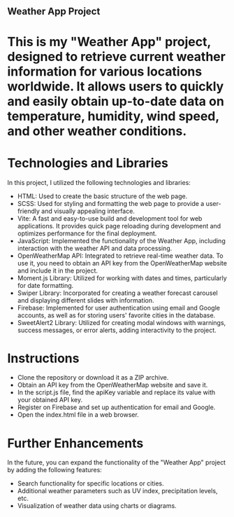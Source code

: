
## Weather App Project

# This is my "Weather App" project, designed to retrieve current weather information for various locations worldwide. It allows users to quickly and easily obtain up-to-date data on temperature, humidity, wind speed, and other weather conditions.

# Technologies and Libraries
In this project, I utilized the following technologies and libraries:
 - HTML: Used to create the basic structure of the web page.
 - SCSS: Used for styling and formatting the web page to provide a user-friendly and visually appealing interface.
 - Vite: A fast and easy-to-use build and development tool for web applications. It provides quick page reloading during development and optimizes performance for the final deployment.
 - JavaScript: Implemented the functionality of the Weather App, including interaction with the weather API and data processing.
 - OpenWeatherMap API: Integrated to retrieve real-time weather data. To use it, you need to obtain an API key from the OpenWeatherMap website and include it in the project.
 - Moment.js Library: Utilized for working with dates and times, particularly for date formatting.
 - Swiper Library: Incorporated for creating a weather forecast carousel and displaying different slides with information.
 - Firebase: Implemented for user authentication using email and Google accounts, as well as for storing users' favorite cities in the database.
 - SweetAlert2 Library: Utilized for creating modal windows with warnings, success messages, or error alerts, adding interactivity to the project.

# Instructions

- Clone the repository or download it as a ZIP archive.
- Obtain an API key from the OpenWeatherMap website and save it.
- In the script.js file, find the apiKey variable and replace its value with your obtained API key.
- Register on Firebase and set up authentication for email and Google.
- Open the index.html file in a web browser.

# Further Enhancements
In the future, you can expand the functionality of the "Weather App" project by adding the following features:
- Search functionality for specific locations or cities.
- Additional weather parameters such as UV index, precipitation levels, etc.
- Visualization of weather data using charts or diagrams.
